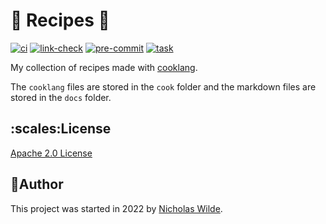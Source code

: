 <!-- markdownlint-disable-next-line no-trailing-punctuation -->
# :green_salad: Recipes :book:

[![ci](https://img.shields.io/github/workflow/status/nicholaswilde/recipes/ci?label=ci&style=for-the-badge)](https://github.com/nicholaswilde/recipes/actions/workflows/ci.yaml)
[![link-check](https://img.shields.io/github/workflow/status/nicholaswilde/recipes/link-check?label=link-check&style=for-the-badge)](https://github.com/nicholaswilde/recipes/actions/workflows/link-check.yaml)
[![pre-commit](https://img.shields.io/badge/pre--commit-enabled-brightgreen?logo=pre-commit&logoColor=white&style=for-the-badge)](https://pre-commit.com/)
[![task](https://img.shields.io/badge/task-enabled-brightgreen?logo=task&logoColor=white&style=for-the-badge)](https://taskfile.dev/)

My collection of recipes made with [cooklang][1].

The `cooklang` files are stored in the `cook` folder and the markdown files are stored
in the `docs` folder.

## ​:scales:​License

​[Apache 2.0 License](../LICENSE)

## ​:pencil:​Author

​This project was started in 2022 by [​Nicholas Wilde​][2].

[1]: https://cooklang.org/
[2]: https://github.com/nicholaswilde/
